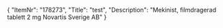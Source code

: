 {
  "ItemNr": "178273",
  "Title": "test",
  "Description": "Mekinist, filmdragerad tablett 2 mg Novartis Sverige AB"
}
